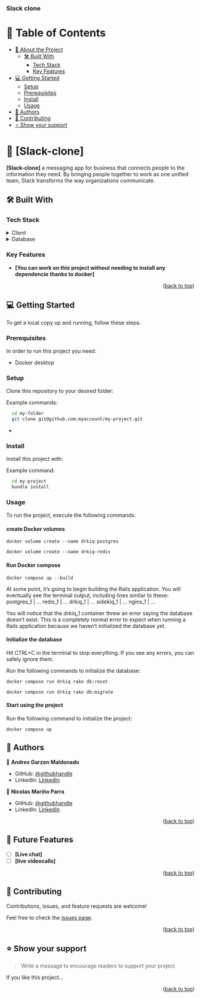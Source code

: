<h3><b>Slack clone</b></h3>

<!-- TABLE OF CONTENTS -->

# 📗 Table of Contents

- [📖 About the Project](#about-project)
  - [🛠 Built With](#built-with)
    - [Tech Stack](#tech-stack)
    - [Key Features](#key-features)
- [💻 Getting Started](#getting-started)
  - [Setup](#setup)
  - [Prerequisites](#prerequisites)
  - [Install](#install)
  - [Usage](#usage)
- [👥 Authors](#authors)
- [🤝 Contributing](#contributing)
- [⭐️ Show your support](#support)

<!-- PROJECT DESCRIPTION -->

# 📖 [Slack-clone] <a name="Slack-clone"></a>

**[Slack-clone]** a messaging app for business that connects people to the information they need. By bringing people together to work as one unified team, Slack transforms the way organizations communicate.

## 🛠 Built With <a name="built-with"></a>

### Tech Stack <a name="tech-stack"></a>

<details>
  <summary>Client</summary>
  <ul>
    <li><a href="https://guides.rubyonrails.org/index.html">Ruby on rails</a></li>
  </ul>
  <ul>
    <li><a href="https://www.docker.com/">Docker</a></li>
  </ul>
  <ul>
    <li><a href="https://developer.mozilla.org/es/docs/Web/JavaScript">Javascript</a></li>
  </ul>
  <ul>
    <li><a href="https://github.com/heartcombo/devise">Devise</a></li>
  </ul>
</details>

<details>
<summary>Database</summary>
  <ul>
    <li><a href="https://www.postgresql.org/">PostgreSQL</a></li>
  </ul>
</details>

<!-- Features -->

### Key Features <a name="key-features"></a>

- **[You can work on this project without needing to install any dependencie thanks to docker]**

<p align="right">(<a href="#readme-top">back to top</a>)</p>

<!-- GETTING STARTED -->

## 💻 Getting Started <a name="getting-started"></a>

To get a local copy up and running, follow these steps.

### Prerequisites

In order to run this project you need:

- Docker desktop

### Setup

Clone this repository to your desired folder:

Example commands:

```sh
  cd my-folder
  git clone git@github.com:myaccount/my-project.git
```

-

### Install

Install this project with:

Example command:

```sh
  cd my-project
  bundle install
```

### Usage

To run the project, execute the following commands:

#### create Docker volumes

```
docker volume create --name drkiq-postgres
```

```
docker volume create --name drkiq-redis
```

#### Run Docker compose

```
docker compose up --build
```

At some point, it’s going to begin building the Rails application. You will eventually see the terminal output, including lines similar to these:
postgres_1 | ...
redis_1 | ...
drkiq_1 | ...
sidekiq_1 | ...
nginx_1 | ...

You will notice that the drkiq_1 container threw an error saying the database doesn’t exist. This is a completely normal error to expect when running a Rails application because we haven’t initialized the database yet.

#### Initialize the database

Hit CTRL+C in the terminal to stop everything. If you see any errors, you can safely ignore them.

Run the following commands to initialize the database:

```
docker­ compose run drkiq rake db:reset
```

```
docker­ compose run drkiq rake db:migrate
```

#### Start using the project

Run the following command to initialize the project:

```
docker compose up
```

<!-- AUTHORS -->

## 👥 Authors <a name="authors"></a>

👤 **Andres Garzon Maldonado**

- GitHub: [@githubhandle](https://github.com/andgarzonmal)
- LinkedIn: [LinkedIn](https://www.linkedin.com/in/andres-garzon-maldonado/)

👤 **Nicolas Mariño Parra**

- GitHub: [@githubhandle](https://github.com/nicolasmarino99)
- LinkedIn: [LinkedIn](https://www.linkedin.com/in/nicol%C3%A1s-mari%C3%B1o-parra-45a707177/)

<p align="right">(<a href="#readme-top">back to top</a>)</p>

<!-- FUTURE FEATURES -->

## 🔭 Future Features <a name="future-features"></a>

- [ ] **[Live chat]**
- [ ] **[live videocalls]**

<p align="right">(<a href="#readme-top">back to top</a>)</p>

<!-- CONTRIBUTING -->

## 🤝 Contributing <a name="contributing"></a>

Contributions, issues, and feature requests are welcome!

Feel free to check the [issues page](../../issues/).

<p align="right">(<a href="#readme-top">back to top</a>)</p>

<!-- SUPPORT -->

## ⭐️ Show your support <a name="support"></a>

> Write a message to encourage readers to support your project

If you like this project...

<p align="right">(<a href="#readme-top">back to top</a>)</p>
